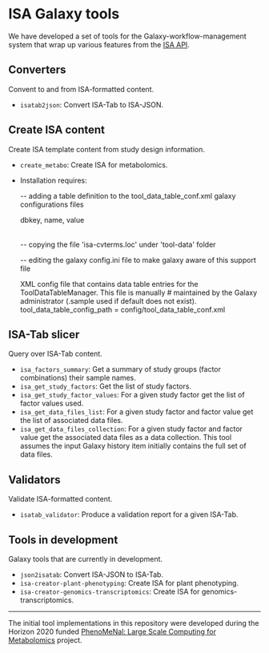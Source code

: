 ISA Galaxy tools
================
We have developed a set of tools for the Galaxy-workflow-management system that 
wrap up various features from the 
[ISA API](https://github.com/ISA-tools/isa-api/).

Converters
----------
Convent to and from ISA-formatted content.
 - `isatab2json`: Convert ISA-Tab to ISA-JSON.

Create ISA content
------------------
Create ISA template content from study design information.
 - `create_metabo`: Create ISA for metabolomics.

 - Installation requires:


	-- adding a table definition to the tool_data_table_conf.xml galaxy configurations files
    <!-- Locations of terminology files under genome directory -->
    <table name="isa_cvterms" comment_char="#">
        <columns>dbkey, name, value</columns>
        <file path="tool-data/isa_cvterms.loc" />
    </table>

	-- copying the file 'isa-cvterms.loc' under 'tool-data' folder 

	-- editing the galaxy config.ini file to make galaxy aware of this support file

	XML config file that contains data table entries for the
	ToolDataTableManager.  This file is manually # maintained by the Galaxy
	administrator (.sample used if default does not exist).
	tool_data_table_config_path = config/tool_data_table_conf.xml

 
ISA-Tab slicer
--------------
Query over ISA-Tab content.
 - `isa_factors_summary`: Get a summary of study groups (factor combinations) 
 their sample names.
 - `isa_get_study_factors`: Get the list of study factors.
 - `isa_get_study_factor_values`: For a given study factor get the list of 
 factor values used.
 - `isa_get_data_files_list`: For a given study factor and factor value get the 
 list of associated data files.
 - `isa_get_data_files_collection`: For a given study factor and factor value 
 get the associated data files as a data collection. This tool assumes the input
 Galaxy history item initially contains the full set of data files.
 
Validators
----------
Validate ISA-formatted content.
 - `isatab_validator`: Produce a validation report for a given ISA-Tab.
 
Tools in development
--------------------
Galaxy tools that are currently in development.
 - `json2isatab`: Convert ISA-JSON to ISA-Tab.
 - `isa-creator-plant-phenotyping`: Create ISA for plant phenotyping.
 - `isa-creator-genomics-transcriptomics`: Create ISA for genomics-transcriptomics.
  
___
The initial tool implementations in this repository were developed during the 
Horizon 2020 funded 
[PhenoMeNal: Large Scale Computing for Metabolomics](https://phenomenal-h2020.eu) 
project.  